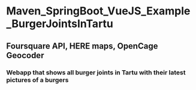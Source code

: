 # Maven_SpringBoot_VueJS_Example_BurgerJointsInTartu
## Foursquare API, HERE maps, OpenCage Geocoder
### Webapp that shows all burger joints in Tartu with their latest pictures of a burgers
